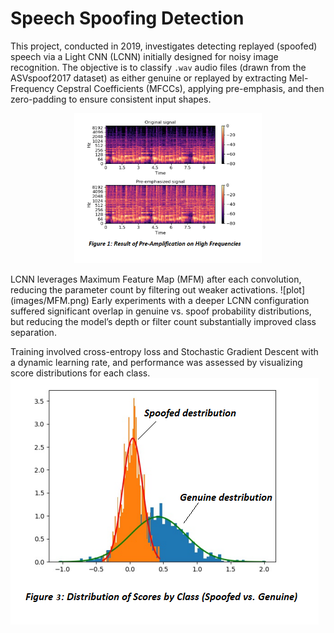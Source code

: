 # Speech Spoofing Detection


This project, conducted in 2019, investigates detecting replayed (spoofed) speech via a Light CNN (LCNN) initially designed for noisy image recognition. The objective is to classify `.wav` audio files (drawn from the ASVspoof2017 dataset) as either genuine or replayed by extracting Mel-Frequency Cepstral Coefficients (MFCCs), applying pre-emphasis, and then zero-padding to ensure consistent input shapes.
<p align="center">
  <img src="images/Pre_amplification.png" alt="Description" width="300"/>
</p>
LCNN leverages Maximum Feature Map (MFM) after each convolution, reducing the parameter count by filtering out weaker activations.
                                                    ![plot](images/MFM.png)
Early experiments with a deeper LCNN configuration suffered significant overlap in genuine vs. spoof probability distributions, but reducing the model’s depth or filter count substantially improved class separation.

Training involved cross-entropy loss and Stochastic Gradient Descent with a dynamic learning rate, and performance was assessed by visualizing score distributions for each class.
                                                    ![plot](images/Distribution_Scores.png)

